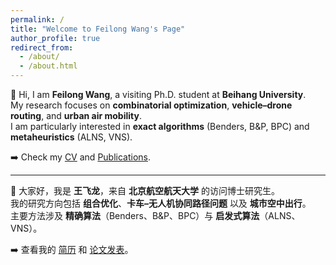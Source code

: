 ```yaml
---
permalink: /
title: "Welcome to Feilong Wang's Page"
author_profile: true
redirect_from: 
  - /about/
  - /about.html
---
```


<!-- English version -->
<div class="lang-en">

👋 Hi, I am **Feilong Wang**, a visiting Ph.D. student at **Beihang University**.  
My research focuses on **combinatorial optimization**, **vehicle–drone routing**, and **urban air mobility**.  
I am particularly interested in **exact algorithms** (Benders, B&P, BPC) and **metaheuristics** (ALNS, VNS).

➡️ Check my [CV](/cv/) and [Publications](/publications/).  
</div>

---

<!-- 中文版本 -->
<div class="lang-zh">

👋 大家好，我是 **王飞龙**，来自 **北京航空航天大学** 的访问博士研究生。  
我的研究方向包括 **组合优化**、**卡车–无人机协同路径问题** 以及 **城市空中出行**。  
主要方法涉及 **精确算法**（Benders、B&P、BPC）与 **启发式算法**（ALNS、VNS）。

➡️ 查看我的 [简历](/cv/) 和 [论文发表](/publications/)。  
</div>
